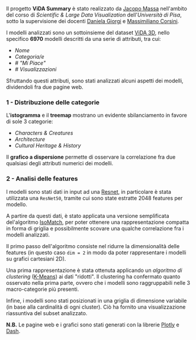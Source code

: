 Il progetto **ViDA Summary** è stato realizzato da
[Jacopo Massa](https://jacopo-massa.github.io/) 
nell'ambito del corso di _Scientific & Large Data Visualization_ 
dell'_Università di Pisa_, sotto la supervisione dei docenti
[Daniela Giorgi](http://vcg.isti.cnr.it/~giorgi/) e 
[Massimiliano Corsini](http://vcg.isti.cnr.it/~corsini/).

I modelli analizzati sono un sottoinsieme del dataset 
[ViDA 3D](http://vcg.isti.cnr.it/Publications/2020/AFBCPCG20/), 
nello specifico **6970** modelli descritti da una serie di attributi, tra cui:

- _Nome_
- _Categoria/e_
- _\# "Mi Piace"_
- _\# Visualizzazioni_

Sfruttando questi attributi, sono stati analizzati alcuni 
aspetti dei modelli, dividendoli fra due pagine web.

### 1 - Distribuzione delle categorie

L'**istogramma** e il **treemap** mostrano un evidente sbilanciamento in favore di 
sole 3 categorie:

- _Characters & Creatures_
- _Architecture_
- _Cultural Heritage & History_

Il **grafico a dispersione** permette di osservare la correlazione fra 
due qualsiasi degli attributi numerici dei modelli.

### 2 - Analisi delle features

I modelli sono stati dati in input ad una 
[Resnet](https://en.wikipedia.org/wiki/Residual_neural_network),
in particolare è stata utilizzata una `ResNet50`, tramite cui sono state
estratte 2048 features per modello.

A partire da questi dati, è stato applicata una versione semplificata
del'algoritmo [IsoMatch](https://gfx.cs.princeton.edu/pubs/Fried_2015_ICI/index.php), 
per poter ottenere una rappresentazione compatta in forma di griglia e
possibilmente scovare una qualche correlazione fra i modelli analizzati.

Il primo passo dell'algoritmo consiste nel ridurre la dimensionalità
delle features (in questo caso `dim = 2` in modo da poter rappresentare
i modelli su grafici cartesiani 2D).

Una prima rappresentazione è stata ottenuta applicando un _algoritmo di 
clustering_ ([K-Means](https://it.wikipedia.org/wiki/K-means)) 
ai dati "ridotti". Il clustering ha confermato quanto osservato
nella prima parte, ovvero che i modelli sono raggruppabili nelle
3 macro-categorie più presenti.

Infine, i modelli sono stati posizionati in una griglia
di dimensione variabile (in base alla cardinalità di ogni cluster).
Ciò ha fornito una visualizzazione riassuntiva del subset analizzato.

**N.B.** Le pagine web e i grafici sono stati generati con la librerie
[Plotly](https://plotly.com/) e [Dash](https://plotly.com/dash/). 